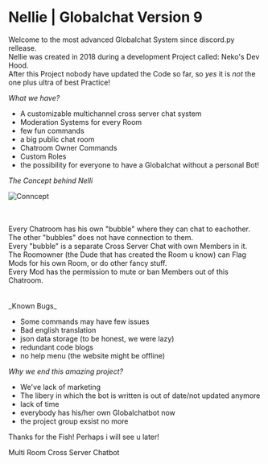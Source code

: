 # Nellie | Globalchat Version 9

Welcome to the most advanced Globalchat System since discord.py rellease.
<br>Nellie was created in 2018 during a development Project called: Neko's Dev Hood.
<br>After this Project nobody have updated the Code so far, so _yes_ it is _not_ the one plus ultra of best Practice!

_What we have?_

- A customizable multichannel cross server chat system
- Moderation Systems for every Room
- few fun commands
- a big public chat room
- Chatroom Owner Commands
- Custom Roles
- the possibility for everyone to have a Globalchat without a personal Bot!



_The Concept behind Nelli_


![Conncept](https://user-images.githubusercontent.com/55553342/135154507-c9b3d328-3ad1-4cc7-a09c-ece39562c048.png)



<br>
<br>Every Chatroom has his own "bubble" where they can chat to eachother. 
<br>The other "bubbles" does not have connection to them.
<br>Every "bubble" is a separate Cross Server Chat with own Members in it. 
<br>The Roomowner (the Dude that has created the Room u know) can Flag Mods for his own Room, or do other fancy stuff.
<br>Every Mod has the permission to mute or ban Members out of this Chatroom. 
<br>
<br>
<br>
_Known Bugs_

- Some commands may have few issues
- Bad english translation
- json data storage (to be honest, we were lazy)
- redundant code blogs
- no help menu (the website might be offline)



_Why we end this amazing project?_

- We've lack of marketing 
- The libery in which the bot is written is out of date/not updated anymore
- lack of time
- everybody has his/her own Globalchatbot now 
- the project group exsist no more




Thanks for the Fish!
Perhaps i will see u later!





Multi Room Cross Server Chatbot

